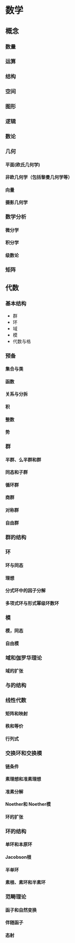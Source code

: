 # 数学
## 概念
### 数量
### 运算
### 结构
### 空间
### 图形
### 逻辑
### 数论
### 几何
#### 平面(欧氏几何学)
#### 非欧几何学（包括黎曼几何学等）
#### 向量
#### 摄影几何学
### 数学分析 
#### 微分学
#### 积分学
#### 级数论
### 矩阵

## 代数
### 基本结构
- 群
- 环
- 域
- 模
- 代数与格

### 预备
#### 集合与类
#### 函数
#### 关系与分拆
#### 积
#### 整数
#### 势
### 群
#### 半群、么半群和群
#### 同态和子群
#### 循环群
#### 商群
#### 对称群
#### 自由群
### 群的结构
### 环
#### 环与同态
#### 理想
#### 分式环中的因子分解
#### 多项式环与形式幂级环数环
### 模
#### 模，同态
#### 自由模

### 域和伽罗华理论
#### 域的扩张
### 与的结构
### 线性代数
#### 矩阵和映射
#### 秩和等价
#### 行列式

### 交换环和交换模
#### 链条件
#### 素理想和准素理想
#### 准素分解
#### Noether和 Noether模
#### 环的扩张

### 环的结构
#### 单环和本原环
#### Jacobson根
#### 半单环
#### 素根、素环和半素环
### 范畴理论
#### 函子和自然变换
#### 伴随函子
#### 态射
